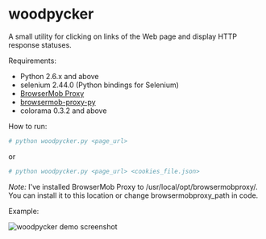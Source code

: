 woodpycker
==========

A small utility for clicking on links of the Web page and display HTTP response statuses.

Requirements:

 * Python 2.6.x and above
 * selenium 2.44.0 (Python bindings for Selenium)
 * [BrowserMob Proxy](http://bmp.lightbody.net/)
 * [browsermob-proxy-py](https://github.com/AutomatedTester/browsermob-proxy-py)
 * colorama 0.3.2 and above

How to run:
```bash
# python woodpycker.py <page_url>
```
or
```bash
# python woodpycker.py <page_url> <cookies_file.json>
```

*Note:* I've installed BrowserMob Proxy to /usr/local/opt/browsermobproxy/. You can install it to this location or change browsermobproxy_path in code.

Example:

![woodpycker demo screenshot](https://cloud.githubusercontent.com/assets/199887/5436457/2a6142bc-846f-11e4-81b0-0e6a9c41bb06.png "woodpycker demo screenshot")
